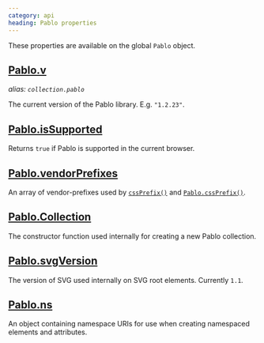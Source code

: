 ```yaml
--- 
category: api
heading: Pablo properties
---
```


These properties are available on the global `Pablo` object.


## [Pablo.v](/api/Pablo.v/)
_alias: `collection.pablo`_

The current version of the Pablo library. E.g. `"1.2.23"`.


## [Pablo.isSupported](/api/Pablo.isSupported/)

Returns `true` if Pablo is supported in the current browser.


## [Pablo.vendorPrefixes](/api/Pablo.vendorPrefixes/)

An array of vendor-prefixes used by [`cssPrefix()`](/api/cssPrefix/) and [`Pablo.cssPrefix()`](/api/Pablo.cssPrefix/).


## [Pablo.Collection](/api/Pablo.Collection/)

The constructor function used internally for creating a new Pablo collection.


## [Pablo.svgVersion](/api/Pablo.svgVersion/)

The version of SVG used internally on SVG root elements. Currently `1.1`.


## [Pablo.ns](/api/Pablo.ns/)

An object containing namespace URIs for use when creating namespaced elements and attributes.
